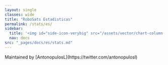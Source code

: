 ```yaml
---
layout: single
classes: wide
title: "RoboSats Estadisticas"
permalink: /stats/es/
sidebar:
  title: '<img id="side-icon-verybig" src="/assets/vector/chart-column.svg"/> Estadisticas'
  nav: docs
src: "_pages/docs/es/stats.md"
---
```


<div class="flourish-embed" data-src="story/1599170"><script src="https://public.flourish.studio/resources/embed.js"></script></div>
Maintained by [AntonopulosL](https://twitter.com/antonopulosl)
